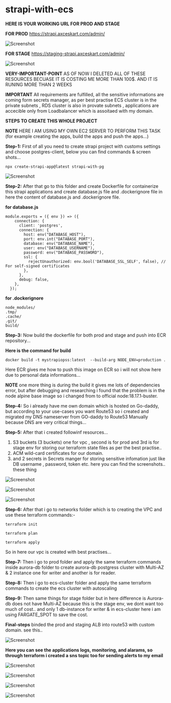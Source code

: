 # strapi-with-ecs

**HERE IS YOUR WORKING URL FOR PROD AND STAGE**

**FOR PROD** https://strapi.axceskart.com/admin/

![Screenshot](starpi-prod.png)


**FOR STAGE** https://staging-strapi.axceskart.com/admin/

![Screenshot](starpi-stage.png)


**VERY-IMPORTANT-POINT** AS OF NOW I DELETED ALL OF THESE RESOURCES BECUASE IT IS COSTING ME MORE THAN 100$. AND IT IS RUNING MORE THAN 2 WEEKS

**IMPORTANT** All requirements are fulfilled, all the sensitive informations are coming form secrets manager, as per best practise ECS cluster is in the private subnets , RDS cluster is also in provate subnets , applications are accecible only from Loadbalancer which is assoitaed with my domain.



**STEPS TO CREATE THIS WHOLE PROJECT**


**NOTE** HERE I AM USING MY OWN EC2 SERVER TO PERFORM THIS TASK (for example creating the apps, build the apps and push the apps...)


**Step-1:** First of all you need to create strapi project with customs settings and choose postgres-client, below you can find commands & screen shots...

```
npx create-strapi-app@latest strapi-with-pg
```

![Screenshot](initial.png)

**Step-2:** After that go to this folder and create Dockerfile for containerize this strapi applications and create database.js file and .dockerignore file in here the content of database.js and .dockerignore file.

**for database.js**

```
module.exports = ({ env }) => ({
    connection: {
      client: 'postgres',
      connection: {
        host: env("DATABASE_HOST"),
        port: env.int("DATABASE_PORT"),
        database: env("DATABASE_NAME"),
        user: env("DATABASE_USERNAME"),
        password: env("DATABASE_PASSWORD"),
        ssl: {
          rejectUnauthorized: env.bool('DATABASE_SSL_SELF', false), // For self-signed certificates
        },
      },
      debug: false,
    },
  });

```
**for .dockerignore** 

```
node_modules/
.tmp/
.cache/
.git/
build/
```

**Step-3:** Now build the dockerfile for both prod and stage and push into ECR repository... 

**Here is the command for build**

```
docker build -t mystrapiopss:latest  --build-arg NODE_ENV=production .
```
Here ECR gives me how to push this image on ECR so i will not show here due to personal data informations...

**NOTE** one more thing is during the build it gives me lots of dependencies error, but after debugging and researching i found that the problem is in the node alpine base image so i changed from to official node:18.17.1-buster.


**Step-4:** So i already have me own domain which is hosted on Go-daddy, but according to your use-cases you want Route53 so i created and migrated my DNS nameserver from GO-daddy to Route53 Manually because DNS are very critical things...

**Step-5:** After that i created followinf resources...

1. S3 buckets (3 buckets) one for vpc , second is  for prod and 3rd is for stage env for storing our terraform state files as per the best practise..
2. ACM wild-card certificates for our domain.
3. and 2  secrets in Secrets manger for storing sensitive infomation just like DB username , password, token etc. here you can find the screenshots.. these thing 

![Screenshot](s3.png)

![Screenshot](acm.png)

![Screenshot](secrets.png)

**Step-6:** After that i go to networks folder which is to creating the VPC and use these terraform commands:-

```
terraform init
```

```
terraform plan
```

```
terraform apply
```
So in here our vpc is created with best practises...

**Step-7:** Then i go to  prod folder and apply the same terraform commands inside aurora-db folder to create aurora-db postgress cluster with Multi-AZ & 2 instance one for writer and another is for reader.

**Step-8:** Then i go to ecs-cluster folder and apply the same terraform commands to create the ecs cluster with autoscaling


**Step-9:** Then same things for stage folder but in  here difference is Aurora-db does not have Multi-AZ because this is the stage env, we dont want too much of cost.. and only 1 db-instance for writer & in ecs-cluster here i am using FARGATE_SPOT to save the cost.

**Final-steps** binded the prod and staging ALB into route53 with custom domain. see this..

![Screenshot](route53.png)


**Here you can see the applications logs, monitoring, and alarams, so through terraform i created a sns topic too for sending alerts to my email**

![Screenshot](monitor.png)

![Screenshot](logs.png)

![Screenshot](alarams.png)

![Screenshot](sns.png)

